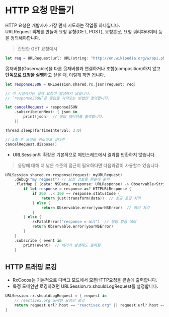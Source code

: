 # HTTP 요청 만들기

HTTP 요청은 개발자가 가장 먼저 시도하는 작업중 하나입니다.  
URLRequest 객체를 만들어 요청 유형(GET, POST), 요청본문, 요청 쿼리파라미터 등을 정의해야합니다.

> 간단한 GET 요청예시
```swift
let req = URLRequest(url: URL(string: "http://en.wikipedia.org/w/api.php?action=parse&page=Pizza&format=json"))
```

옵저버블(Observable)을 다른 옵저버블과 연결하거나 조합(composition)하지 않고 **단독으로 요청을 실행**하고 싶을 때, 이렇게 하면 됩니다.

```swift
let responseJSON = URLSession.shared.rx.json(request: req)

// 이 시점까지는 실제 요청이 발생하지 않습니다.
// `responseJSON`은 응답을 가져오는 방법만 정의합니다.

let cancelRequest = responseJSON
    .subscribe(onNext: { json in
        print(json)  // 응답 데이터를 출력합니다.
    })

Thread.sleep(forTimeInterval: 3.0)

// 3초 후 요청을 취소하고 싶다면
cancelRequest.dispose()
```
- URLSession의 확장은 기본적으로 메인스레드에서 결과를 반환하지 않습니다.

> 응답에 대해 더 낮은 수준의 접근이 필요하다면 다음과같이 사용할수 있습니다.
```swift
URLSession.shared.rx.response(request: myURLRequest)
    .debug("my request") // 요청 정보를 콘솔에 출력
    .flatMap { (data: NSData, response: URLResponse) -> Observable<String> in
        if let response = response as? HTTPURLResponse {
            if 200 ..< 300 ~= response.statusCode {
                return just(transform(data))  // 성공 응답 처리
            } else {
                return Observable.error(yourNSError)  // 에러 처리
            }
        } else {
            rxFatalError("response = nil")  // 응답 없음 에러
            return Observable.error(yourNSError)
        }
    }
    .subscribe { event in
        print(event)  // 에러가 발생해도 출력됨
    }
```

## HTTP 트래핑 로깅

- RxCocoa는 기본적으로 디버그 모드에서 모든HTTP요청을 콘솔에 출력합니다.
- 특정 도메인만 로깅하려면 URLSession.rx.shouldLogRequest를 설정합니다.

```swift
URLSession.rx.shouldLogRequest = { request in
    // reactivex.org 도메인 요청만 로깅
    return request.url?.host == "reactivex.org" || request.url?.host == "www.reactivex.org"
}
```